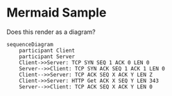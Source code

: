 # Mermaid Sample

Does this render as a diagram?

```mermaid
sequenceDiagram
    participant Client
    participant Server
    Client->>Server: TCP SYN SEQ 1 ACK 0 LEN 0
    Server-->>Client: TCP SYN ACK SEQ 1 ACK 1 LEN 0
    Client-->>Server: TCP ACK SEQ X ACK Y LEN Z
    Client->>Server: HTTP Get ACK X SEQ Y LEN 343
    Server-->>Client: TCP ACK SEQ X ACK Y LEN 0
```
